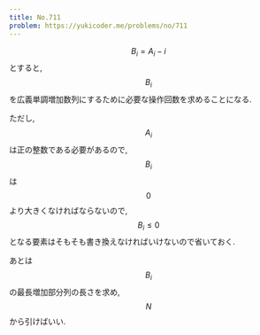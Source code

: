 ```yaml
---
title: No.711
problem: https://yukicoder.me/problems/no/711
---
```

$$ B_i = A_i - i $$ とすると, $$ B_i $$ を広義単調増加数列にするために必要な操作回数を求めることになる.

ただし, $$ A_i $$ は正の整数である必要があるので, $$ B_i $$ は $$ 0 $$ より大きくなければならないので, $$ B_i \leq 0 $$ となる要素はそもそも書き換えなければいけないので省いておく.

あとは $$ B_i $$ の最長増加部分列の長さを求め, $$ N $$ から引けばいい.
